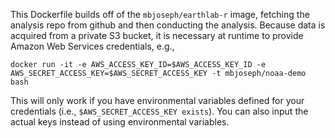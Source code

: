 This Dockerfile builds off of the `mbjoseph/earthlab-r` image, fetching the analysis repo from github and then conducting the analysis.
Because data is acquired from a private S3 bucket, it is necessary at runtime to provide Amazon Web Services credentials, e.g.,

```
docker run -it -e AWS_ACCESS_KEY_ID=$AWS_ACCESS_KEY_ID -e AWS_SECRET_ACCESS_KEY=$AWS_SECRET_ACCESS_KEY -t mbjoseph/noaa-demo bash
```

This will only work if you have environmental variables defined for your credentials (i.e., `$AWS_SECRET_ACCESS_KEY exists`).
You can also input the actual keys instead of using environmental variables.
